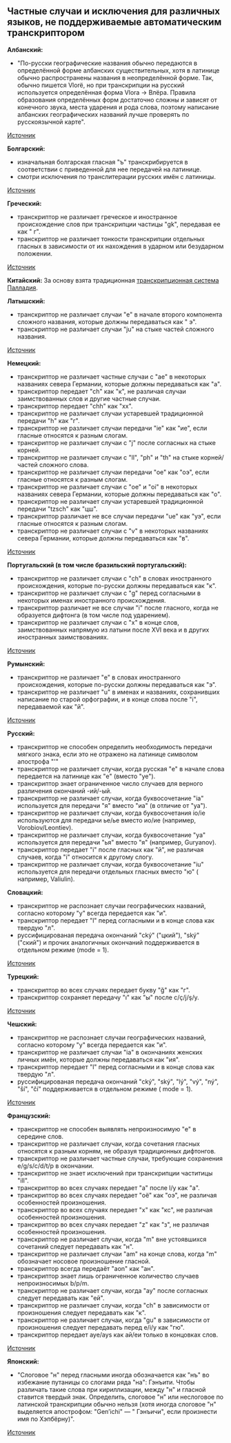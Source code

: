## Частные случаи и исключения для различных языков, не поддерживаемые автоматическим транскриптором

**Албанский:**

* "По-русски географические названия обычно передаются в определённой форме албанских существительных, хотя в латинице
  обычно распространены названия в неопределённой форме. Так, обычно пишется Vlorë, но при транскрипции на русский
  используется определённая форма Vlora → Влёра. Правила образования определённых форм достаточно сложны и зависят от
  конечного звука, места ударения и рода слова, поэтому написание албанских географических названий лучше проверять по
  русскоязычной карте".

[Источник](https://ru.wikipedia.org/wiki/%D0%90%D0%BB%D0%B1%D0%B0%D0%BD%D1%81%D0%BA%D0%B8%D0%B9_%D0%B0%D0%BB%D1%84%D0%B0%D0%B2%D0%B8%D1%82)

**Болгарский:**

* изначальная болгарская гласная "ъ" транскрибируется в соответствии с приведенной для нее передачей на латинице.
* смотри исключения по транслитерации русских имён с латиницы.

[Источник](https://ru.wikipedia.org/wiki/%D0%91%D0%BE%D0%BB%D0%B3%D0%B0%D1%80%D1%81%D0%BA%D0%BE-%D1%80%D1%83%D1%81%D1%81%D0%BA%D0%B0%D1%8F_%D0%BF%D1%80%D0%B0%D0%BA%D1%82%D0%B8%D1%87%D0%B5%D1%81%D0%BA%D0%B0%D1%8F_%D1%82%D1%80%D0%B0%D0%BD%D1%81%D0%BA%D1%80%D0%B8%D0%BF%D1%86%D0%B8%D1%8F)

**Греческий:**

* транскриптор не различает греческое и иностранное происхождение слов при транскрипции частицы "gk", передавая ее как "
  г".
* транскриптор не различает тонкости транскрипции отдельных гласных в зависимости от их нахождения в ударном или
  безударном положении.

[Источник](https://ru.wikipedia.org/wiki/%D0%93%D1%80%D0%B5%D1%87%D0%B5%D1%81%D0%BA%D0%BE-%D1%80%D1%83%D1%81%D1%81%D0%BA%D0%B0%D1%8F_%D0%BF%D1%80%D0%B0%D0%BA%D1%82%D0%B8%D1%87%D0%B5%D1%81%D0%BA%D0%B0%D1%8F_%D1%82%D1%80%D0%B0%D0%BD%D1%81%D0%BA%D1%80%D0%B8%D0%BF%D1%86%D0%B8%D1%8F)

**Китайский:**
За основу взята
традиционная [транскрипционная система Палладия](https://ru.wikipedia.org/wiki/%D0%A2%D1%80%D0%B0%D0%BD%D1%81%D0%BA%D1%80%D0%B8%D0%BF%D1%86%D0%B8%D0%BE%D0%BD%D0%BD%D0%B0%D1%8F_%D1%81%D0%B8%D1%81%D1%82%D0%B5%D0%BC%D0%B0_%D0%9F%D0%B0%D0%BB%D0%BB%D0%B0%D0%B4%D0%B8%D1%8F).

**Латышский:**

* транскриптор не различает случаи "e" в начале второго компонента сложного названия, которые должны передаваться как "
  э".
* транскриптор не различает случаи "ju" на стыке частей сложного названия.

[Источник](https://ru.wikipedia.org/wiki/%D0%9B%D0%B0%D1%82%D1%8B%D1%88%D1%81%D0%BA%D0%BE-%D1%80%D1%83%D1%81%D1%81%D0%BA%D0%B0%D1%8F_%D0%BF%D1%80%D0%B0%D0%BA%D1%82%D0%B8%D1%87%D0%B5%D1%81%D0%BA%D0%B0%D1%8F_%D1%82%D1%80%D0%B0%D0%BD%D1%81%D0%BA%D1%80%D0%B8%D0%BF%D1%86%D0%B8%D1%8F)

**Немецкий:**

* транскриптор не различает частные случаи с "ae" в некоторых названиях севера Германии, которые должны передаваться
  как "а".
* транскриптор передает "ch" как "к", не различая случаи заимствованных слов и другие частные случаи.
* транскриптор передает "chh" как "хх".
* транскриптор не различает случаи устаревшей традиционной передачи "h" как "г".
* транскриптор не различает случаи передачи "ie" как "ие", если гласные относятся к разным слогам.
* транскриптор не различает случаи с "j" после согласных на стыке корней.
* транскриптор не различает случаи с "ll", "ph" и "th" на стыке корней/частей сложного слова.
* транскриптор не различает случаи передачи "oe" как "оэ", если гласные относятся к разным слогам.
* транскриптор не различает случаи с "oe" и "oi" в некоторых названиях севера Германии, которые должны передаваться
  как "о".
* транскриптор не различает случаи устаревшей традиционной передачи "tzsch" как "цш".
* транскриптор различает не все случаи передачи "ue" как "уэ", если гласные относятся к разным слогам.
* транскриптор не различает случаи с "v" в некоторых названиях севера Германии, которые должны передаваться как "в".

[Источник](https://ru.wikipedia.org/wiki/%D0%9D%D0%B5%D0%BC%D0%B5%D1%86%D0%BA%D0%BE-%D1%80%D1%83%D1%81%D1%81%D0%BA%D0%B0%D1%8F_%D0%BF%D1%80%D0%B0%D0%BA%D1%82%D0%B8%D1%87%D0%B5%D1%81%D0%BA%D0%B0%D1%8F_%D1%82%D1%80%D0%B0%D0%BD%D1%81%D0%BA%D1%80%D0%B8%D0%BF%D1%86%D0%B8%D1%8F)

**Португальский (в том числе бразильский португальский):**

* транскриптор не различает случаи с "ch" в словах иностранного происхождения, которые по-русски должны передаваться
  как "к".
* транскриптор не различает случаи с "g" перед согласными в некоторых именах иностранного происхождения.
* транскриптор различает не все случаи "i" после гласного, когда не образуется дифтонга (в том числе под ударением).
* транскриптор не различает случаи с "x" в конце слов, заимствованных напрямую из латыни после XVI века и в других
  иностранных заимствованиях.

[Источник](https://ru.wikipedia.org/wiki/%D0%9F%D0%BE%D1%80%D1%82%D1%83%D0%B3%D0%B0%D0%BB%D1%8C%D1%81%D0%BA%D0%BE-%D1%80%D1%83%D1%81%D1%81%D0%BA%D0%B0%D1%8F_%D0%BF%D1%80%D0%B0%D0%BA%D1%82%D0%B8%D1%87%D0%B5%D1%81%D0%BA%D0%B0%D1%8F_%D1%82%D1%80%D0%B0%D0%BD%D1%81%D0%BA%D1%80%D0%B8%D0%BF%D1%86%D0%B8%D1%8F)

**Румынский:**

* транскриптор не различает "e" в словах иностранного происхождения, которые по-русски должны передаваться как "э".
* транскриптор не различает "u" в именах и названиях, сохранивших написание по старой орфографии, и в конце слова
  после "i", передаваемой как "й".

[Источник](https://ru.wikipedia.org/wiki/%D0%A0%D1%83%D0%BC%D1%8B%D0%BD%D1%81%D0%BA%D0%BE-%D1%80%D1%83%D1%81%D1%81%D0%BA%D0%B0%D1%8F_%D0%BF%D1%80%D0%B0%D0%BA%D1%82%D0%B8%D1%87%D0%B5%D1%81%D0%BA%D0%B0%D1%8F_%D1%82%D1%80%D0%B0%D0%BD%D1%81%D0%BA%D1%80%D0%B8%D0%BF%D1%86%D0%B8%D1%8F)

**Русский:**

* транскриптор не способен определить необходимость передачи мягкого знака, если это не отражено на латинице символом
  апострофа "'"
* транскриптор не различает случаи, когда русская "е" в начале слова передается на латинице как "e" (вместо "ye").
* транскриптор знает ограниченное число случаев для верного различения окончаний -ий/-ый.
* транскриптор не различает случаи, когда буквосочетание "ia" используется для передачи "я" вместо "иа" (в отличие от "ya").
* транскриптор не различает случаи, когда буквосочетания io/ie используются для передачи ье/ье вместо ио/ие (например, Vorobiov/Leontiev).
* транскриптор не различает случаи, когда буквосочетание "ya" используется для передачи "ья" вместо "я" (например,
  Guryanov).
* транскриптор передает "i" после гласных как "й", не различая случаев, когда "i" относится к другому слогу.
* транскриптор не различает случаи, когда буквосочетание "iu" используется для передачи отдельных гласных вместо "ю" (
  например, Valiulin).

**Словацкий:**

* транскриптор не распознает случаи географических названий, согласно которому "y" всегда передается как "и".
* транскриптор передает "l" перед согласными и в конце слова как твердую "л".
* руссифицированая передача окончаний "cký" ("цкий"), "ský" ("ский") и прочих аналогичных окончаний поддерживается в
  отдельном режиме (mode = 1).

[Источник](https://ru.wikipedia.org/wiki/%D0%A1%D0%BB%D0%BE%D0%B2%D0%B0%D1%86%D0%BA%D0%BE-%D1%80%D1%83%D1%81%D1%81%D0%BA%D0%B0%D1%8F_%D0%BF%D1%80%D0%B0%D0%BA%D1%82%D0%B8%D1%87%D0%B5%D1%81%D0%BA%D0%B0%D1%8F_%D1%82%D1%80%D0%B0%D0%BD%D1%81%D0%BA%D1%80%D0%B8%D0%BF%D1%86%D0%B8%D1%8F#cite_note-_c4e7541543eeb89e-4)

**Турецкий:**

* транскриптор во всех случаях передает букву "ğ" как "г".
* транскриптор сохраняет передачу "ı" как "ы" после c/ç/j/ş/y.

[Источник](https://ru.wikipedia.org/wiki/%D0%A2%D1%83%D1%80%D0%B5%D1%86%D0%BA%D0%BE-%D1%80%D1%83%D1%81%D1%81%D0%BA%D0%B0%D1%8F_%D0%BF%D1%80%D0%B0%D0%BA%D1%82%D0%B8%D1%87%D0%B5%D1%81%D0%BA%D0%B0%D1%8F_%D1%82%D1%80%D0%B0%D0%BD%D1%81%D0%BA%D1%80%D0%B8%D0%BF%D1%86%D0%B8%D1%8F)

**Чешский:**

* транскриптор не распознает случаи географических названий, согласно которому "y" всегда передается как "и".
* транскриптор не различает случаи "ia" в окончаниях женских личных имён, которые должны передаваться как "ия".
* транскриптор передает "l" перед согласными и в конце слова как твердую "л".
* руссифицированая передача окончаний "cký", "ský", "lý", "vý", "ný", "ší", "čí" поддерживается в отдельном режиме (
  mode = 1).

[Источник](https://ru.wikipedia.org/wiki/%D0%A7%D0%B5%D1%88%D1%81%D0%BA%D0%BE-%D1%80%D1%83%D1%81%D1%81%D0%BA%D0%B0%D1%8F_%D0%BF%D1%80%D0%B0%D0%BA%D1%82%D0%B8%D1%87%D0%B5%D1%81%D0%BA%D0%B0%D1%8F_%D1%82%D1%80%D0%B0%D0%BD%D1%81%D0%BA%D1%80%D0%B8%D0%BF%D1%86%D0%B8%D1%8F)

**Французский:**

* транскриптор не способен выявлять непроизносимую "e" в середине слов.
* транскриптор не различает случаи, когда сочетания гласных относятся к разным корням, не образуя традиционных
  дифтонгов.
* транскриптор не различает частные случаи, требующие сохранения e/g/s/c/d/t/p в окончании.
* транскриптор не знает исключений при транскрипции частитицы "ill".
* транскриптор во всех случаях передает "a" после l/y как "а".
* транскриптор во всех случаях передает "oë" как "оэ", не различая особенностей произношения.
* транскриптор во всех случаях передает "x" как "кс", не различая особенностей произношения.
* транскриптор во всех случаях передает "z" как "з", не различая особенностей произношения.
* транскриптор не различает случаи, когда "m" вне устоявшихся сочетаний следует передавать как "н".
* транскриптор не различает случаи "am" на конце слова, когда "m" обозначает носовое произношение гласной.
* транскриптор всегда передаёт "aon" как "ан".
* транскриптор знает лишь ограниченное количество случаев непроизносимых b/p/m.
* транскриптор не различает случаи, когда "ay" после согласных следует передавать как "ей".
* транскриптор не различает случаи, когда "ch" в зависимости от произношения следует передавать как "к".
* транскриптор не различает случаи, когда "gu" в зависимости от произношения следует передавать перед e/i/y как "гю".
* транскриптор передает aye/ays как ай/еи только в концовках слов.

[Источник](https://ru.wikipedia.org/wiki/%D0%A4%D1%80%D0%B0%D0%BD%D1%86%D1%83%D0%B7%D1%81%D0%BA%D0%BE-%D1%80%D1%83%D1%81%D1%81%D0%BA%D0%B0%D1%8F_%D0%BF%D1%80%D0%B0%D0%BA%D1%82%D0%B8%D1%87%D0%B5%D1%81%D0%BA%D0%B0%D1%8F_%D1%82%D1%80%D0%B0%D0%BD%D1%81%D0%BA%D1%80%D0%B8%D0%BF%D1%86%D0%B8%D1%8F)

**Японский:**

* "Слоговое "н" перед гласными иногда обозначается как "нъ" во избежание путаницы со слогами ряда "на": Гэнъити. Чтобы
  различать такие слова при кириллизации, между "н" и гласной ставится твердый знак. Определить, слоговое "н" или
  неслоговое по латинской транскрипции обычно нельзя (хотя иногда слоговое "н" выделяется апострофом: "Gen’ichi" — "
  Гэнъичи", если произнести имя по Хэпбёрну)".

[Источник](https://ria-stk.ru/mmq/adetail.php?ID=18477)